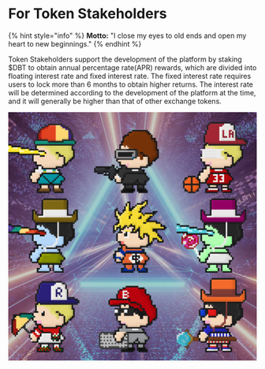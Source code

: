 # For Token Stakeholders

{% hint style="info" %}
**Motto:** "I close my eyes to old ends and open my heart to new beginnings."
{% endhint %}

Token Stakeholders support the development of the platform by staking $DBT to obtain annual percentage rate(APR) rewards, which are divided into floating interest rate and fixed interest rate. The fixed interest rate requires users to lock more than 6 months to obtain higher returns. The interest rate will be determined according to the development of the platform at the time, and it will generally be higher than that of other exchange tokens.

![](<../.gitbook/assets/Instagram post - 8-3.png>)
